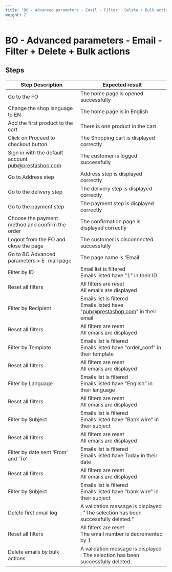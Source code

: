 ```yaml
---
title: "BO - Advanced parameters - Email - Filter + Delete + Bulk actions"
weight: 2
---
```


# BO - Advanced parameters - Email - Filter + Delete + Bulk actions
## Steps
| Step Description | Expected result |
| ----- | ----- |
| Go to the FO | The home page is opened successfully |
| Change the shop language to EN | The home page is in English |
| Add the first product to the cart | There is one product in the cart |
| Click on Proceed to checkout button | The Shopping cart is displayed correctly |
| Sign in with the default account pub@prestashop.com | The customer is logged successfully |
| Go to Address step | Address step is displayed correctly |
| Go to the delivery step | The delivery step is displayed correctly |
| Go to the payment step | The payment step is displayed correctly |
| Choose the payment method and confirm the order | The confirmation page is displayed correctly |
| Logout from the FO and close the page | The customer is disconnected successfully |
| Go to BO Advanced parameters > E-mail page | The page name is 'Email' |
| Filter by ID | Email list is filtered<br>Emails listed have "1" in their ID |
| Reset all filters | All filters are reset<br>All emails are displayed |
| Filter by Recipient | Emails list is filtered<br>Emails listed have "pub@prestashop.com" in their email |
| Reset all filters | All filters are reset<br>All emails are displayed |
| Filter by Template | Emails list is filtered<br>Emails listed have "order_conf" in their template |
| Reset all filters | All filters are reset<br>All emails are displayed |
| Filter by Language | Emails list is filtered<br>Emails listed have "English" in their language |
| Reset all filters | All filters are reset<br>All emails are displayed |
| Filter by Subject | Emails list is filtered<br>Emails listed have "Bank wire" in their subject |
| Reset all filters | All filters are reset<br>All emails are displayed |
| Filter by date sent 'From' and 'To' | Emails list is filtered<br>Emails listed have Today in their date |
| Reset all filters | All filters are reset<br>All emails are displayed |
| Filter by Subject | Emails list is filtered<br>Emails listed have "bank wire" in their subject |
| Delete first email log | A validation message is displayed : "The selection has been successfully deleted." |
| Reset all filters | All filters are reset<br>The email number is decremented by 1 |
| Delete emails by bulk actions | A validation message is displayed : The selection has been successfully deleted. |
